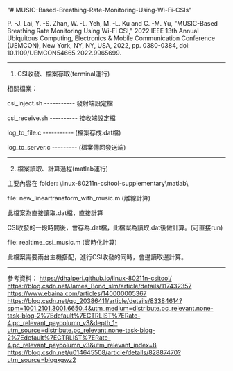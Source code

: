 "# MUSIC-Based-Breathing-Rate-Monitoring-Using-Wi-Fi-CSIs" 

P. -J. Lai, Y. -S. Zhan, W. -L. Yeh, M. -L. Ku and C. -M. Yu, "MUSIC-Based Breathing Rate Monitoring Using Wi-Fi CSI," 2022 IEEE 13th Annual Ubiquitous Computing, Electronics & Mobile Communication Conference (UEMCON), New York, NY, NY, USA, 2022, pp. 0380-0384, doi: 10.1109/UEMCON54665.2022.9965699.

----------------------------------------------------------------------
1. CSI收發、檔案存取(terminal運行)
   
相關檔案：

csi_inject.sh ----------- 發射端設定檔

csi_receive.sh ---------- 接收端設定檔

log_to_file.c ----------- (檔案存成.dat檔)

log_to_server.c	--------- (檔案傳回發送端)

----------------------------------------------------------------------
2. 檔案讀取、計算過程(matlab運行)
   
主要內容在 folder: \linux-80211n-csitool-supplementary\matlab\

file: new_lineartransform_with_music.m (離線計算)

此檔案為直接讀取.dat檔，直接計算

CSI收發的一段時間後，會存為.dat檔，此檔案為讀取.dat後做計算。(可直接run)

file: realtime_csi_music.m (實時化計算)

此檔案需要兩台主機搭配，進行CSI收發的同時，會邊讀取邊計算。

----------------------------------------------------------------------

參考資料：
https://dhalperi.github.io/linux-80211n-csitool/
https://blog.csdn.net/James_Bond_slm/article/details/117432357
https://www.ebaina.com/articles/140000005367
https://blog.csdn.net/qq_20386411/article/details/83384614?spm=1001.2101.3001.6650.4&utm_medium=distribute.pc_relevant.none-task-blog-2%7Edefault%7ECTRLIST%7ERate-4.pc_relevant_paycolumn_v3&depth_1-utm_source=distribute.pc_relevant.none-task-blog-2%7Edefault%7ECTRLIST%7ERate-4.pc_relevant_paycolumn_v3&utm_relevant_index=8
https://blog.csdn.net/u014645508/article/details/82887470?utm_source=blogxgwz2
